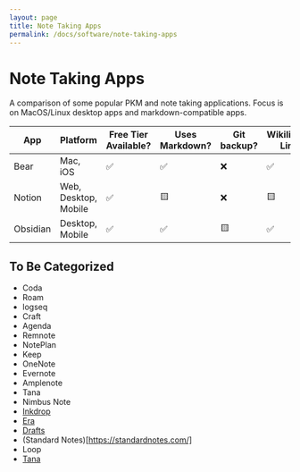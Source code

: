 ```yaml
---
layout: page
title: Note Taking Apps
permalink: /docs/software/note-taking-apps
---
```


# Note Taking Apps

A comparison of some popular PKM and note taking applications. Focus is on MacOS/Linux desktop apps and markdown-compatible apps.

|App |Platform|Free Tier Available?|Uses Markdown?|Git backup?|Wikilinks/File Linking|Website|
|--- |--------|--------------------|--------------|-----------|----------------------|-------|
|Bear|Mac, iOS| ✅ | ✅ | ❌ | ✅ |https://bear.app/|
|Notion|Web, Desktop, Mobile| ✅ | 🟨 | ❌ | 🟨 |https://www.notion.so/|
|Obsidian|Desktop, Mobile| ✅ | ✅ | 🟨 | ✅ |https://obsidian.md/|

## To Be Categorized

- Coda
- Roam
- logseq
- Craft
- Agenda
- Remnote
- NotePlan
- Keep
- OneNote
- Evernote
- Amplenote
- Tana
- Nimbus Note
- [Inkdrop](https://www.inkdrop.app/)
- [Era](https://era.sh)
- [Drafts](https://getdrafts.com)
- (Standard Notes)[https://standardnotes.com/]
- Loop
- [Tana](https://tana.inc/)
